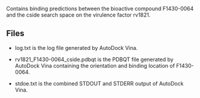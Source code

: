 Contains binding predictions between the bioactive compound F1430-0064 and the cside search space on the virulence factor rv1821.

## Files

- log.txt is the log file generated by AutoDock Vina.

- rv1821_F1430-0064_cside.pdbqt is the PDBQT file generated by AutoDock Vina containing the orientation and binding location of F1430-0064.

- stdoe.txt is the combined STDOUT and STDERR output of AutoDock Vina.

